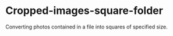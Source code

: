 # Cropped-images-square-folder
Converting photos contained in a file into squares of specified size.
